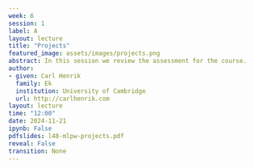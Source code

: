 ```yaml
---
week: 6
session: 1
label: A
layout: lecture
title: "Projects"
featured_image: assets/images/projects.png
abstract: In this session we review the assessment for the course.
author:
- given: Carl Henrik
  family: Ek
  institution: University of Cambridge
  url: http://carlhenrik.com
layout: lecture
time: "12:00"
date: 2024-11-21
ipynb: False
pdfslides: l48-mlpw-projects.pdf
reveal: False
transition: None
---
```

